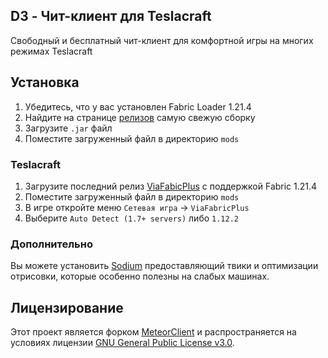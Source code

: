 ## D3 - Чит-клиент для Teslacraft
Свободный и бесплатный чит-клиент для комфортной игры на многих режимах Teslacraft

## Установка
1. Убедитесь, что у вас установлен Fabric Loader 1.21.4 
2. Найдите на странице [релизов](https://github.com/D3k3s/D3/releases) самую свежую сборку
3. Загрузите `.jar` файл
4. Поместите загруженный файл в директорию `mods`

### Teslacraft
1. Загрузите последний релиз [ViaFabicPlus](https://github.com/ViaVersion/ViaFabricPlus/releases) с поддержкой Fabric 1.21.4
2. Поместите загруженный файл в директорию `mods`
3. В игре откройте меню `Сетевая игра` &rarr; `ViaFabricPlus`
4. Выберите `Auto Detect (1.7+ servers)` либо `1.12.2`

### Дополнительно
Вы можете установить [Sodium](https://modrinth.com/mod/sodium) предоставляющий твики и оптимизации отрисовки, которые особенно полезны на слабых машинах.

## Лицензирование
Этот проект является форком [MeteorClient](https://github.com/MeteorDevelopment/meteor-client) и распространяется на условиях лицензии [GNU General Public License v3.0](https://www.gnu.org/licenses/gpl-3.0.en.html). 

